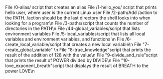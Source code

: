 File /0-alias/ script that creates an alias
File /1-hello_you/ script that prints hello user, where user is the current Linux user
File /2-path/Add /action to the PATH. /action should be the last directory the shell looks into when looking for a program\n
File /3-paths/script that counts the number of directories in the PATH\n
File /44-global_variables/script that lists environment variables
File /5-local_variables/script that lists all local variables and environment variables, and functions \n
File /6-create_local_variable/script that creates a new local variable\n
File "7-create_global_variable" \n
File "8-true_knowledge"script that prints the result of the addition of 128 with the value\n
File "9-divide_and_rule"script that prints the result of POWER divided by DIVIDE\n
File "10-love_exponent_breath"script that displays the result of BREATH to the power LOVE\n

